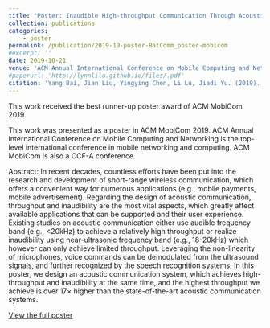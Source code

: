 ```yaml
---
title: "Poster: Inaudible High-throughput Communication Through Acoustic Signals"
collection: publications
catogories: 
    - poster
permalink: /publication/2019-10-poster-BatComm_poster-mobicom
#excerpt: ''
date: 2019-10-21
venue: 'ACM Annual International Conference on Mobile Computing and Networking (ACM MobiCom 2019)'
#paperurl: 'http://lynnlilu.github.io/files/.pdf'
citation: 'Yang Bai, Jian Liu, Yingying Chen, Li Lu, Jiadi Yu. (2019). &quot;Poster: Inaudible High-throughput Communication Through Acoustic Signals.&quot; <i>ACM MobiCom 2019</i>. Los Cabos, Mexico. pp. 79:1-79:3. doi: 10.1145/3300061.3343405.'
---
```


This work received the best runner-up poster award of ACM MobiCom 2019.

This work was presented as a poster in ACM MobiCom 2019. ACM Annual International Conference on Mobile Computing and Networking is the top-level international conference in mobile networking and computing. ACM MobiCom is also a CCF-A conference. 

Abstract: In recent decades, countless efforts have been put into the research and development of short-range wireless communication, which offers a convenient way for numerous applications (e.g., mobile payments, mobile advertisement). Regarding the design of acoustic communication, throughput and inaudibility are the most vital aspects, which greatly affect available applications that can be supported and their user experience. Existing studies on acoustic communication either use audible frequency band (e.g., <20kHz) to achieve a relatively high throughput or realize inaudibility using near-ultrasonic frequency band (e.g., 18-20kHz) which however can only achieve limited throughput. Leveraging the non-linearity of microphones, voice commands can be demodulated from the ultrasound signals, and further recognized by the speech recognition systems. In this poster, we design an acoustic communication system, which achieves high-throughput and inaudibility at the same time, and the highest throughput we achieve is over 17× higher than the state-of-the-art acoustic communication systems.

[View the full poster](https://dl.acm.org/citation.cfm?id=3343405)

